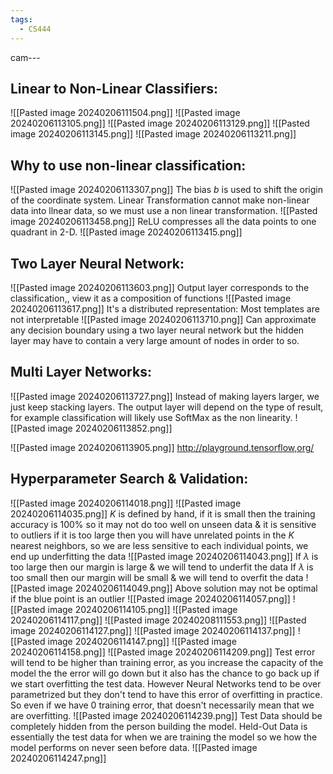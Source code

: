 ```yaml
---
tags:
  - CS444
---
```

cam---
## Linear to Non-Linear Classifiers:
![[Pasted image 20240206111504.png]]
![[Pasted image 20240206113105.png]]
![[Pasted image 20240206113129.png]]
![[Pasted image 20240206113145.png]]
![[Pasted image 20240206113211.png]]

## Why to use non-linear classification:
![[Pasted image 20240206113307.png]]
The bias $b$ is used to shift the origin of the coordinate system. Linear Transformation cannot make non-linear data into llnear data, so we must use a non linear transformation.
![[Pasted image 20240206113458.png]]
ReLU compresses all the data points to one quadrant in 2-D.
![[Pasted image 20240206113415.png]]

## Two Layer Neural Network:
![[Pasted image 20240206113603.png]]
Output layer corresponds to the classification,, view it as a composition of functions
![[Pasted image 20240206113617.png]]
It's a distributed representation: Most templates are not interpretable
![[Pasted image 20240206113710.png]]
Can approximate any decision boundary using a two layer neural network but the hidden layer may have to contain a very large amount of nodes in order to so.
## Multi Layer Networks:
![[Pasted image 20240206113727.png]]
Instead of making layers larger, we just keep stacking layers. The output layer will depend on the type of result, for example classification will likely use SoftMax as the non linearity.
![[Pasted image 20240206113852.png]]

![[Pasted image 20240206113905.png]]
http://playground.tensorflow,org/

## Hyperparameter Search & Validation:
![[Pasted image 20240206114018.png]]
![[Pasted image 20240206114035.png]]
$K$ is defined by hand, 
if it is small then the training accuracy is 100% so it may not do too well on unseen data & it is sensitive to outliers
if it is too large then you will have unrelated points in the $K$ nearest neighbors, so we are less sensitive to each individual points, we end up underfitting the data
![[Pasted image 20240206114043.png]]
If $\lambda$ is too large then our margin is large & we will tend to underfit the data
If $\lambda$ is too small then our margin will be small & we will tend to overfit the data
![[Pasted image 20240206114049.png]]
Above solution may not be optimal if the blue point is an outlier
![[Pasted image 20240206114057.png]]
![[Pasted image 20240206114105.png]]
![[Pasted image 20240206114117.png]]
![[Pasted image 20240208111553.png]]
![[Pasted image 20240206114127.png]]
![[Pasted image 20240206114137.png]]
![[Pasted image 20240206114147.png]]
![[Pasted image 20240206114158.png]] 
![[Pasted image 20240206114209.png]]
Test error will tend to be higher than training error, as you increase the capacity of the model the  the error will go down but it also has the chance to go back up if we start overfitting the test data.
However Neural Networks tend to be over parametrized but they don't tend to have this error of overfitting in practice. So even if we have 0 training error, that doesn't necessarily mean that we are overfitting.
![[Pasted image 20240206114239.png]]
Test Data should be completely hidden from the person building the model. Held-Out Data is essentially the test data for when we are training the model so we how the model performs on never seen before data.
![[Pasted image 20240206114247.png]]
